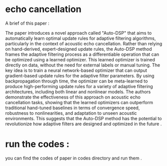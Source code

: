 # echo cancellation 
A brief of this paper :

The paper introduces a novel approach called "Auto-DSP" that aims to automatically learn optimal update rules for adaptive filtering algorithms, particularly in the context of acoustic echo cancellation.
Rather than relying on hand-derived, expert-designed update rules, the Auto-DSP method frames the adaptive filtering process as a differentiable operation that can be optimized using a learned optimizer. This learned optimizer is trained directly on data, without the need for external labels or manual tuning.
The key idea is to train a neural network-based optimizer that can output gradient-based update rules for the adaptive filter parameters. By using backpropagation through time, the optimizer can be meta-learned to produce high-performing update rules for a variety of adaptive filtering architectures, including both linear and nonlinear models.
The authors demonstrate the effectiveness of this approach on acoustic echo cancellation tasks, showing that the learned optimizers can outperform traditional hand-tuned baselines in terms of convergence speed, robustness to nonlinearities, and adaptation to unseen acoustic environments. This suggests that the Auto-DSP method has the potential to revolutionize how adaptive filters are designed and optimized in the future . 
# run the codes : 
you can find the codes of paper in codes directory and run them . 

